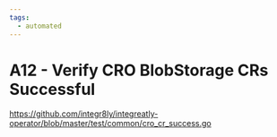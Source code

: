 ```yaml
---
tags:
  - automated
---
```


# A12 - Verify CRO BlobStorage CRs Successful

https://github.com/integr8ly/integreatly-operator/blob/master/test/common/cro_cr_success.go
